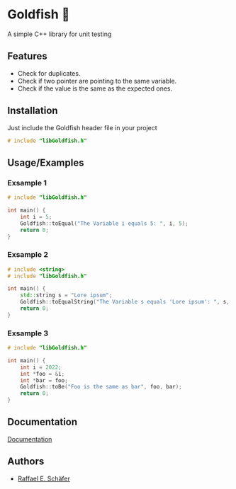 
# Goldfish 🐠

A simple C++ library for unit testing

## Features

- Check for duplicates.
- Check if two pointer are pointing to the same variable.
- Check if the value is the same as the expected ones.

## Installation

Just include the Goldfish header file in your project

```c++
# include "libGoldfish.h"
```

## Usage/Examples

### Exsample 1

```c++
# include "libGoldfish.h"

int main() {
    int i = 5;
    Goldfish::toEqual("The Variable i equals 5: ", i, 5);
    return 0;
}
```

### Exsample 2

```c++
# include <string>
# include "libGoldfish.h"

int main() {
    std::string s = "Lore ipsum";
    Goldfish::toEqualString("The Variable s equals 'Lore ipsum': ", s, "Lore ipsum");
    return 0;
}
```

### Exsample 3

```c++
# include "libGoldfish.h"

int main() {
    int i = 2022;
    int *foo = &i;
    int *bar = foo;
    Goldfish::toBe("Foo is the same as bar", foo, bar);
    return 0;
}
```

## Documentation

[Documentation](https://github.com/RaffaelSchaefer/Goldfish/wiki)

## Authors

- [Raffael E. Schäfer](https://https://github.com/RaffaelSchaefer)
